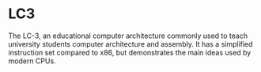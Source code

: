 # LC3

The LC-3, an educational computer architecture commonly used to teach university students computer architecture and assembly. It has a simplified instruction set compared to x86, but demonstrates the main ideas used by modern CPUs.

